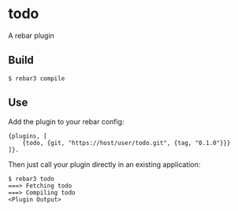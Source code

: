 todo
=====

A rebar plugin

Build
-----

    $ rebar3 compile

Use
---

Add the plugin to your rebar config:

    {plugins, [
        {todo, {git, "https://host/user/todo.git", {tag, "0.1.0"}}}
    ]}.

Then just call your plugin directly in an existing application:


    $ rebar3 todo
    ===> Fetching todo
    ===> Compiling todo
    <Plugin Output>
